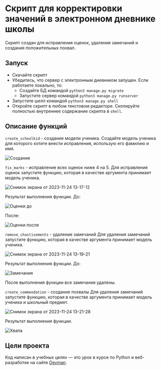 # Скрипт для корректировки значений в электронном дневнике школы

Скрипт создан для исправления оценок, удаления замечаний и создания положительных похвал.


## Запуск

- Скачайте скрипт
- Убедитесь, что сервер с электронным дневником запущен. Если работаете локально, то:
  * Создайте БД командой `python3 manage.py migrate`
  * Запустите сервер командой `python3 manage.py runserver`
- Запустите шелл командой `python3 manage.py shell`
- Откройте скрипт в любом текстовом редакторе. Скопируйте полностью внутреннее содержание скрипта 
  в `shell`.

## Описание функций

`create_schoolkid` - создание модели ученика. 
Создайте модель ученика для которого хотите внести исправления, использую его фамилию и имя.  

![Создание](https://github.com/univernik77/e-diary-only-script/assets/146747152/f308b753-fb3d-4696-8ed2-80be661a3693)  

`fix_marks` - исправление всех оценок ниже 4 на 5.
Для исправления оценок запустите функцию, которая в качестве аргумента принимает модель ученика.  

![Снимок экрана от 2023-11-24 13-17-12](https://github.com/univernik77/e-diary-only-script/assets/146747152/acdbc894-e519-4e12-92dd-a68014ed65c3)  

Результат выполнения функции. До:  

![Оценки до](https://github.com/univernik77/e-diary-only-script/assets/146747152/55f3ecf5-9d05-4da3-86c8-71e908c09a01)  

После:  

![Оценки после](https://github.com/univernik77/e-diary-only-script/assets/146747152/58f057b0-dbe7-4f20-bc81-4278a6c954fb)  

`remove_chastisements` - удаление замечаний
Для удаления замечаний запустите функцию, которая в качестве аргумента принимает модель ученика.  

![Снимок экрана от 2023-11-24 13-19-21](https://github.com/univernik77/e-diary-only-script/assets/146747152/5cf2d247-f9b9-4af3-b4a4-31bd9c878021)  

Результат выполнения функции. До:  

![Замечания](https://github.com/univernik77/e-diary-only-script/assets/146747152/bb17f976-49c8-442a-8209-26041d6d8db6)  

После выполнения функции все замечания удалены.  

`create_commendation` - создание похвалы
Для удаления замечаний запустите функцию, которая в качестве аргумента принимает модель ученика и школьный предмет.  

![Снимок экрана от 2023-11-24 13-21-28](https://github.com/univernik77/e-diary-only-script/assets/146747152/75fff971-1ae8-4bf5-bc25-356f68f72bfd)  

Результат выполнения функции.  

![Хвала](https://github.com/univernik77/e-diary-only-script/assets/146747152/1b16e4e9-7ec3-42bc-9232-05a0881d8c94)


## Цели проекта

Код написан в учебных целях — это урок в курсе по Python и веб-разработке на сайте [Devman](https://dvmn.org).
